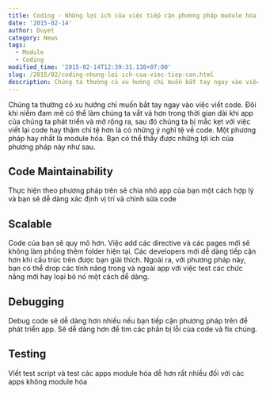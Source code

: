 ```yaml
---
title: Coding - Những lợi ích của việc tiếp cận phương pháp module hóa
date: '2015-02-14'
author: Duyet
category: News
tags:
  - Module
  - Coding
modified_time: '2015-02-14T12:39:31.138+07:00'
slug: /2015/02/coding-nhung-loi-ich-cua-viec-tiep-can.html
description: Chúng ta thường có xu hướng chỉ muốn bắt tay ngay vào việc viết code. Đôi khi niềm đam mê có thể làm chúng ta vất vả hơn trong thời gian dài khi app của chúng ta phát triển và mở rộng ra, sau đó chúng ta bị mắc kẹt với việc viết lại code hay thậm chí tệ hơn là có những ý nghĩ tệ về code.
---
```


Chúng ta thường có xu hướng chỉ muốn bắt tay ngay vào việc viết code. Đôi khi niềm đam mê có thể làm chúng ta vất vả hơn trong thời gian dài khi app của chúng ta phát triển và mở rộng ra, sau đó chúng ta bị mắc kẹt với việc viết lại code hay thậm chí tệ hơn là có những ý nghĩ tệ về code.
Một phương pháp hay nhất là module hóa. Bạn có thể thấy được những lợi ích của phương pháp này như sau.

## Code Maintainability

Thực hiện theo phương pháp trên sẽ chia nhỏ app của bạn một cách hợp lý và bạn sẽ dễ dàng xác định vị trí và chỉnh sửa code

## Scalable

Code của bạn sẽ quy mô hơn. Việc add các directive và các pages mới sẽ không làm phồng thêm folder hiện tại. Các developers mới dễ dàng tiếp cận hơn khi cấu trúc trên được bạn giải thích. Ngoài ra, với phương pháp này, bạn có thể drop các tính năng trong và ngoài app với việc test các chức năng mới hay loại bỏ nó một cách dễ dàng.

## Debugging

Debug code sẽ dễ dàng hơn nhiều nếu bạn tiếp cận phương pháp trên để phát triển app. Sẽ dễ dàng hơn để tìm các phần bị lỗi của code và fix chúng.

## Testing

Viết test script và test các apps module hóa dễ hơn rất nhiều đối với các apps không module hóa
